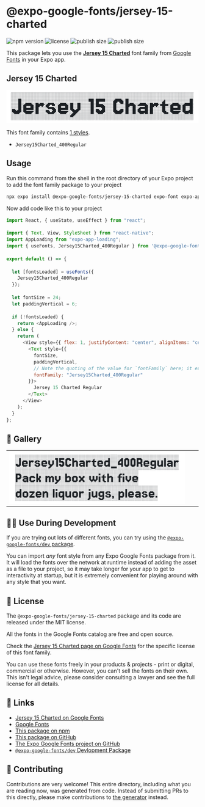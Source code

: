 # @expo-google-fonts/jersey-15-charted

![npm version](https://flat.badgen.net/npm/v/@expo-google-fonts/jersey-15-charted)
![license](https://flat.badgen.net/github/license/expo/google-fonts)
![publish size](https://flat.badgen.net/packagephobia/install/@expo-google-fonts/jersey-15-charted)
![publish size](https://flat.badgen.net/packagephobia/publish/@expo-google-fonts/jersey-15-charted)

This package lets you use the [**Jersey 15 Charted**](https://fonts.google.com/specimen/Jersey+15+Charted) font family from [Google Fonts](https://fonts.google.com/) in your Expo app.

## Jersey 15 Charted

![Jersey 15 Charted](./font-family.png)

This font family contains [1 styles](#-gallery).

- `Jersey15Charted_400Regular`

## Usage

Run this command from the shell in the root directory of your Expo project to add the font family package to your project

```sh
npx expo install @expo-google-fonts/jersey-15-charted expo-font expo-app-loading
```

Now add code like this to your project

```js
import React, { useState, useEffect } from "react";

import { Text, View, StyleSheet } from "react-native";
import AppLoading from "expo-app-loading";
import { useFonts, Jersey15Charted_400Regular } from '@expo-google-fonts/jersey-15-charted';

export default () => {

  let [fontsLoaded] = useFonts({
    Jersey15Charted_400Regular
  });

  let fontSize = 24;
  let paddingVertical = 6;

  if (!fontsLoaded) {
    return <AppLoading />;
  } else {
    return (
      <View style={{ flex: 1, justifyContent: "center", alignItems: "center" }}>
        <Text style={{
          fontSize,
          paddingVertical,
          // Note the quoting of the value for `fontFamily` here; it expects a string!
          fontFamily: "Jersey15Charted_400Regular"
        }}>
          Jersey 15 Charted Regular
        </Text>
      </View>
    );
  }
};
```

## 🔡 Gallery


||||
|-|-|-|
|![Jersey15Charted_400Regular](./Jersey15Charted_400Regular.ttf.png)||||


## 👩‍💻 Use During Development

If you are trying out lots of different fonts, you can try using the [`@expo-google-fonts/dev` package](https://github.com/expo/google-fonts/tree/master/font-packages/dev#readme).

You can import _any_ font style from any Expo Google Fonts package from it. It will load the fonts over the network at runtime instead of adding the asset as a file to your project, so it may take longer for your app to get to interactivity at startup, but it is extremely convenient for playing around with any style that you want.


## 📖 License

The `@expo-google-fonts/jersey-15-charted` package and its code are released under the MIT license.

All the fonts in the Google Fonts catalog are free and open source.

Check the [Jersey 15 Charted page on Google Fonts](https://fonts.google.com/specimen/Jersey+15+Charted) for the specific license of this font family.

You can use these fonts freely in your products & projects - print or digital, commercial or otherwise. However, you can't sell the fonts on their own. This isn't legal advice, please consider consulting a lawyer and see the full license for all details.

## 🔗 Links

- [Jersey 15 Charted on Google Fonts](https://fonts.google.com/specimen/Jersey+15+Charted)
- [Google Fonts](https://fonts.google.com/)
- [This package on npm](https://www.npmjs.com/package/@expo-google-fonts/jersey-15-charted)
- [This package on GitHub](https://github.com/expo/google-fonts/tree/master/font-packages/jersey-15-charted)
- [The Expo Google Fonts project on GitHub](https://github.com/expo/google-fonts)
- [`@expo-google-fonts/dev` Devlopment Package](https://github.com/expo/google-fonts/tree/master/font-packages/dev)

## 🤝 Contributing

Contributions are very welcome! This entire directory, including what you are reading now, was generated from code. Instead of submitting PRs to this directly, please make contributions to [the generator](https://github.com/expo/google-fonts/tree/master/packages/generator) instead.
